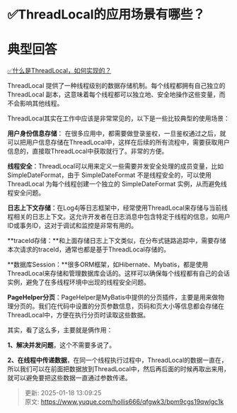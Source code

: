 # ✅ThreadLocal的应用场景有哪些？

# 典型回答


[✅什么是ThreadLocal，如何实现的？](https://www.yuque.com/hollis666/qfgwk3/ihoye3)



ThreadLocal 提供了一种线程级别的数据存储机制。每个线程都拥有自己独立的 ThreadLocal 副本，这意味着每个线程都可以独立地、安全地操作这些变量，而不会影响其他线程。



ThreadLocal其实在工作中应该是非常常见的，以下是一些比较典型的使用场景：



**用户身份信息存储**： 在很多应用中，都需要做登录鉴权，一旦鉴权通过之后，就可以把用户信息存储在ThreadLocal中，这样在后续的所有流程中，需要获取用户信息的，直接取ThreadLocal中获取就行了。非常的方便。



**线程安全**：ThreadLocal可以用来定义一些需要并发安全处理的成员变量，比如SimpleDateFormat，由于 SimpleDateFormat 不是线程安全的，可以使用 ThreadLocal 为每个线程创建一个独立的 SimpleDateFormat 实例，从而避免线程安全问题。



**日志上下文存储**：在Log4j等日志框架中，经常使用ThreadLocal来存储与当前线程相关的日志上下文。这允许开发者在日志消息中包含特定于线程的信息，如用户ID或事务ID，这对于调试和监控是非常有用的。



**traceId存储：**和上面存储日志上下文类似，在分布式链路追踪中，需要存储本次请求的traceId，通常也都是基于ThreadLocal存储的。



**数据库Session：**很多ORM框架，如Hibernate、Mybatis，都是使用ThreadLocal来存储和管理数据库会话的。这样可以确保每个线程都有自己的会话实例，避免了在多线程环境中出现的线程安全问题。



**PageHelper分页**：PageHelper是MyBatis中提供的分页插件，主要是用来做物理分页的。我们在代码中设置的分页参数信息，页码和页大小等信息都会存储在ThreadLocal中，方便在执行分页时读取这些数据。





其实，看了这么多，主要就是俩作用：



**1、解决并发问题**，这个不需要多说了。

**2、在线程中传递数据**，在同一个线程执行过程中，ThreadLocal的数据一直在，所以我们可以在前面把数据放到ThreadLocal中，然后再后面的时候再取出来用，就可以避免要把这些数据一直通过参数传递。



> 更新: 2025-01-18 13:09:25  
> 原文: <https://www.yuque.com/hollis666/qfgwk3/bpm9cgs19qwlgc1k>